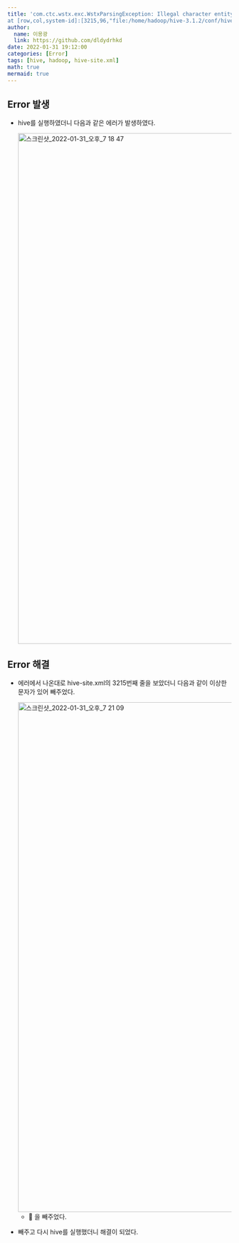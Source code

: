 ```yaml
---
title: 'com.ctc.wstx.exc.WstxParsingException: Illegal character entity: expansion character (code 0x8
at [row,col,system-id]:[3215,96,"file:/home/hadoop/hive-3.1.2/conf/hive-site.xml"]'
author:
  name: 이용광
  link: https://github.com/dldydrhkd
date: 2022-01-31 19:12:00
categories: [Error]
tags: [hive, hadoop, hive-site.xml]
math: true
mermaid: true
---
```


## Error 발생

- hive를 실행하였더니 다음과 같은 에러가 발생하였다.
    
    <img width="1145" alt="스크린샷_2022-01-31_오후_7 18 47" src="https://user-images.githubusercontent.com/48857296/160731546-afc39426-787e-4793-990f-771c2a633d84.png">
    

## Error 해결

- 에러에서 나온대로 hive-site.xml의 3215번째 줄을 보았더니 다음과 같이 이상한 문자가 있어 빼주었다.
    
    <img width="1143" alt="스크린샷_2022-01-31_오후_7 21 09" src="https://user-images.githubusercontent.com/48857296/160731557-1dc0e7ac-d08f-4b90-8eb5-6d3e6260cb05.png">
    
    - &#8; 을 빼주었다.
- 빼주고 다시 hive를 실행했더니 해결이 되었다.
